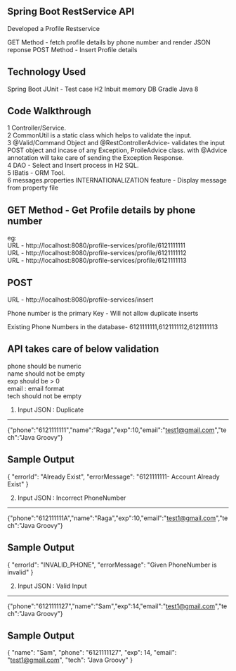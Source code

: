 Spring Boot RestService API
-----------------------------

Developed a Profile Restservice 

GET Method -  fetch profile details by phone number and render JSON reponse
POST Method - Insert Profile details 

Technology Used
----------------

 Spring Boot
 JUnit - Test case
 H2 Inbuit memory DB
 Gradle
 Java 8


Code Walkthrough
-----------------

1 Controller/Service.<br>
2 CommonUtil is a static class which helps to validate the input.<br>
3 @Valid/Command Object and @RestControllerAdvice- validates the input POST object and incase of any Exception, ProileAdvice class.  with @Advice annotation will take care of sending the Exception Response.<br>
4 DAO - Select and Insert process in H2 SQL.<br>
5 IBatis - ORM Tool.<br>
6 messages.properties INTERNATIONALIZATION feature - Display message from property file<br>


GET Method   - Get Profile details by phone number
----------

eg: <br>
URL - http://localhost:8080/profile-services/profile/6121111111  
URL - http://localhost:8080/profile-services/profile/6121111112  
URL - http://localhost:8080/profile-services/profile/6121111113

POST
----

URL - http://localhost:8080/profile-services/insert

Phone number is the primary Key - Will not allow duplicate inserts

Existing Phone Numbers in the database- 6121111111,6121111112,6121111113 

API takes care of below validation 
------------------------------------

phone should be numeric <br>
name should not be empty <br>
exp should be > 0 <br>
email : email format <br>
tech should not be empty <br>


1) Input JSON :  Duplicate 
------------

{"phone":"6121111111","name":"Raga","exp":10,"email":"test1@gmail.com","tech":"Java Groovy"}


Sample Output
--------------

{
"errorId": "Already Exist",
"errorMessage": "6121111111- Account Already Exist"
}

2) Input JSON :  Incorrect PhoneNumber 
------------

{"phone":"612111111A","name":"Raga","exp":10,"email":"test1@gmail.com","tech":"Java Groovy"}


Sample Output
--------------
 
{
"errorId": "INVALID_PHONE",
"errorMessage": "Given PhoneNumber is invalid"
}

2) Input JSON :   Valid Input
------------

{"phone":"6121111127","name":"Sam","exp":14,"email":"test1@gmail.com","tech":"Java Groovy"}


Sample Output
--------------
 
{
"name": "Sam",
"phone": "6121111127",
"exp": 14,
"email": "test1@gmail.com",
"tech": "Java Groovy"
}
